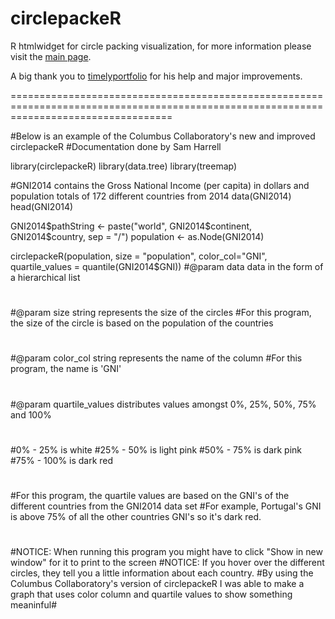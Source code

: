 # circlepackeR
R htmlwidget for circle packing visualization, for more information please visit the [main page](http://jeromefroe.github.io/circlepackeR/).

A big thank you to [timelyportfolio](https://github.com/timelyportfolio) for his help and major improvements.

========================================================================================================================================

#Below is an example of the Columbus Collaboratory's new and improved circlepackeR
#Documentation done by Sam Harrell

library(circlepackeR)
library(data.tree)
library(treemap)

#GNI2014 contains the Gross National Income (per capita) in dollars and population totals of 172 different countries from 2014
data(GNI2014)
head(GNI2014)

GNI2014$pathString <- paste("world", 
                            GNI2014$continent, 
                            GNI2014$country, 
                            sep = "/")
population <- as.Node(GNI2014)

circlepackeR(population, size = "population", color_col="GNI", quartile_values = quantile(GNI2014$GNI))
#@param data data in the form of a hierarchical list
#
#@param size string represents the size of the circles
#For this program, the size of the circle is based on the population of the countries
#
#@param color_col string represents the name of the column
#For this program, the name is 'GNI'
#
#@param quartile_values distributes values amongst 0%, 25%, 50%, 75% and 100% 
#
#0% - 25% is white
#25% - 50% is light pink
#50% - 75% is dark pink
#75% - 100% is dark red
#
#For this program, the quartile values are based on the GNI's of the different countries from the GNI2014 data set
#For example, Portugal's GNI is above 75% of all the other countries GNI's so it's dark red.
#
#NOTICE: When running this program you might have to click "Show in new window" for it to print to the screen
#NOTICE: If you hover over the different circles, they tell you a little information about each country.
#By using the Columbus Collaboratory's version of circlepackeR I was able to make a graph that uses color column and quartile values to show something meaninful#
#
#
